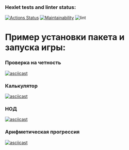 ### Hexlet tests and linter status:
[![Actions Status](https://github.com/1NQ457/php-project-lvl1/workflows/hexlet-check/badge.svg)](https://github.com/1NQ457/php-project-lvl1/actions)
[![Maintainability](https://api.codeclimate.com/v1/badges/a99a88d28ad37a79dbf6/maintainability)](https://codeclimate.com/github/codeclimate/codeclimate/maintainability)
![lint](https://github.com/1NQ457/php-project-lvl1/workflows/Linter/badge.svg)

# Пример установки пакета и запуска игры:

### Проверка на четность

[![asciicast](https://asciinema.org/a/oZif7z7UOmoBrQQq6pSl9RyvA.svg)](https://asciinema.org/a/oZif7z7UOmoBrQQq6pSl9RyvA)

### Калькулятор

[![asciicast](https://asciinema.org/a/vU68vRXBuQSOhIzQ6SebTJQdr.svg)](https://asciinema.org/a/vU68vRXBuQSOhIzQ6SebTJQdr)

### НОД

[![asciicast](https://asciinema.org/a/EvIKD9BspiNlEx4vnCQNdk2pU.svg)](https://asciinema.org/a/EvIKD9BspiNlEx4vnCQNdk2pU)

### Арифметическая прогрессия

[![asciicast](https://asciinema.org/a/t1bsOMkh3O6RNfj5Bea38E9Ew.svg)](https://asciinema.org/a/t1bsOMkh3O6RNfj5Bea38E9Ew)